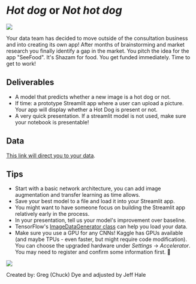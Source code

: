 # *Hot dog* or *Not hot dog*
<img src = "https://media.giphy.com/media/v1.Y2lkPTc5MGI3NjExamdjYndyOWZlbHFyOTc2MWtqaWlkeGxzcGZqeGR3MWRsZmkydzVheSZlcD12MV9pbnRlcm5hbF9naWZfYnlfaWQmY3Q9Zw/l0Iy9iqThC2ueLTkA/giphy.gif">

Your data team has decided to move outside of the consultation business and into creating its own app! After months of brainstorming and market research you finally identify a gap in the market. You pitch the idea for the app "SeeFood". It's Shazam for food. You get funded immediately. Time to get to work!

## Deliverables

* A model that predicts whether a new image is a hot dog or not.
* If time: a prototype Streamlit app where a user can upload a picture. Your app will display whether a Hot Dog is present or not. 
* A very quick presentation. If a streamlit model is not used, make sure your notebook is presentable!


## Data 
[This link will direct you to your data](https://www.kaggle.com/yashvrdnjain/hotdognothotdog#__sid=js0).


## Tips
* Start with a basic network architecture, you can add image augmentation and transfer learning as time allows.
* Save your best model to a file and load it into your Streamlit app.
* You might want to have someone focus on building the Streamlit app relatively early in the process.
* In your presentation, tell us your model's improvement over baseline.
* TensorFlow's [ImageDataGenerator class](https://www.tensorflow.org/api_docs/python/tf/keras/preprocessing/image/ImageDataGenerator) can help you load your data.
* Make sure you use a GPU for any CNNs! Kaggle has GPUs available (and maybe TPUs - even faster, but might require code modification). You can choose the upgraded hardware under *Settings* -> *Accelerator*. You may need to register and confirm some information first. 🙂

![](https://i.redd.it/y583w8qasg121.jpg)

Created by: Greg (Chuck) Dye and adjusted by Jeff Hale
